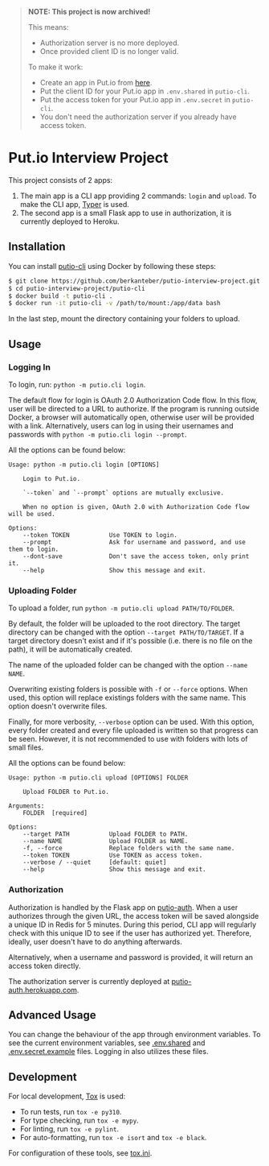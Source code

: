 > **NOTE: This project is now archived!**
>
> This means:
> - Authorization server is no more deployed.
> - Once provided client ID is no longer valid.
>
> To make it work:
> - Create an app in Put.io from [here](https://app.put.io/settings/account/oauth/apps/new).
> - Put the client ID for your Put.io app in `.env.shared` in `putio-cli`.
> - Put the access token for your Put.io app in `.env.secret` in `putio-cli`.
> - You don't need the authorization server if you already have access token.

# Put.io Interview Project

This project consists of 2 apps:

1. The main app is a CLI app providing 2 commands: `login` and `upload`. To make the CLI app, [Typer](https://github.com/tiangolo/typer) is used.
2. The second app is a small Flask app to use in authorization, it is currently deployed to Heroku.

## Installation

You can install [putio-cli](putio-cli) using Docker by following these steps:

```sh
$ git clone https://github.com/berkanteber/putio-interview-project.git
$ cd putio-interview-project/putio-cli
$ docker build -t putio-cli .
$ docker run -it putio-cli -v /path/to/mount:/app/data bash
````

In the last step, mount the directory containing your folders to upload.

## Usage

### Logging In

To login, run: `python -m putio.cli login`.

The default flow for login is OAuth 2.0 Authorization Code flow. In this flow, user will be directed to a URL to authorize.
If the program is running outside Docker, a browser will automatically open, otherwise user will be provided with a link.
Alternatively, users can log in using their usernames and passwords with `python -m putio.cli login --prompt`.

All the options can be found below:
```
Usage: python -m putio.cli login [OPTIONS]

    Login to Put.io.

    `--token` and `--prompt` options are mutually exclusive.

    When no option is given, OAuth 2.0 with Authorization Code flow will be used.

Options:
    --token TOKEN           Use TOKEN to login.
    --prompt                Ask for username and password, and use them to login.
    --dont-save             Don't save the access token, only print it.
    --help                  Show this message and exit.
```

### Uploading Folder

To upload a folder, run `python -m putio.cli upload PATH/TO/FOLDER`.

By default, the folder will be uploaded to the root directory. The target directory can be changed with the option `--target PATH/TO/TARGET`. If a target directory doesn't exist and if it's possible (i.e. there is no file on the path), it will be automatically created.

The name of the uploaded folder can be changed with the option `--name NAME`.

Overwriting existing folders is possible with `-f` or `--force` options. When used, this option will replace existings folders with the same name. This option doesn't overwrite files.

Finally, for more verbosity, `--verbose` option can be used. With this option, every folder created and every file uploaded is written so that progress can be seen. However, it is not recommended to use with folders with lots of small files.

All the options can be found below:
```
Usage: python -m putio.cli upload [OPTIONS] FOLDER

    Upload FOLDER to Put.io.

Arguments:
    FOLDER  [required]

Options:
    --target PATH           Upload FOLDER to PATH.
    --name NAME             Upload FOLDER as NAME.
    -f, --force             Replace folders with the same name.
    --token TOKEN           Use TOKEN as access token.
    --verbose / --quiet     [default: quiet]
    --help                  Show this message and exit.
```

### Authorization

Authorization is handled by the Flask app on [putio-auth](putio-auth). When a user authorizes through the given URL, the access token will be saved alongside a unique ID in Redis for 5 minutes. During this period, CLI app will regularly check with this unique ID to see if the user has authorized yet. Therefore, ideally, user doesn't have to do anything afterwards.

Alternatively, when a username and password is provided, it will return an access token directly.

The authorization server is currently deployed at [putio-auth.herokuapp.com](https://putio-auth.herokuapp.com).

## Advanced Usage

You can change the behaviour of the app through environment variables. To see the current environment variables, see [.env.shared](putio-cli/.env.shared) and [.env.secret.example](putio-cli/.env.secret.example) files. Logging in also utilizes these files.

## Development

For local development, [Tox](https://github.com/tox-dev/tox) is used:
- To run tests, run `tox -e py310`.
- For type checking, run `tox -e mypy`.
- For linting, run `tox -e pylint`.
- For auto-formatting, run `tox -e isort` and `tox -e black`.

For configuration of these tools, see [tox.ini](putio-cli/tox.ini).

